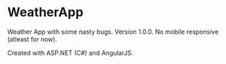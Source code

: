 # WeatherApp

Weather App with some nasty bugs. Version 1.0.0.
No mobile responsive (atleast for now).

Created with ASP.NET (C#) and AngularJS.
